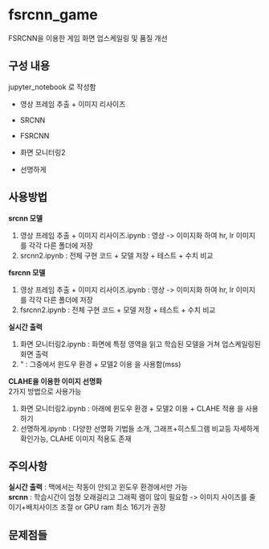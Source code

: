 # fsrcnn_game

FSRCNN을 이용한 게임 화면 업스케일링 및 품질 개선

## 구성 내용
jupyter_notebook 로 작성함  

+ 영상 프레임 추출 + 이미지 리사이즈
+ SRCNN
+ FSRCNN

+ 화면 모니터링2
+ 선명하게



## 사용방법
**srcnn 모델**
1. 영상 프레임 추출 + 이미지 리사이즈.ipynb : 영상 -> 이미지화 하여 hr, lr 이미지를 각각 다른 폴더에 저장
2. srcnn2.ipynb : 전체 구현 코드 + 모델 저장 + 테스트 + 수치 비교  


**fsrcnn 모델**
1. 영상 프레임 추출 + 이미지 리사이즈.ipynb : 영상 -> 이미지화 하여 hr, lr 이미지를 각각 다른 폴더에 저장
2. fsrcnn2.ipynb : 전체 구현 코드 + 모델 저장 + 테스트 + 수치 비교  


**실시간 출력**
1. 화면 모니터링2.ipynb : 화면에 특정 영역을 읽고 학습된 모델을 거쳐 업스케일링된 화면 출력
2. " : 그중에서 윈도우 환경 + 모델2 이용 을 사용함(mss)  


**CLAHE을 이용한 이미지 선명화**  
2가지 방법으로 사용가능
1. 화면 모니터링2.ipynb : 아래에 윈도우 환경 + 모델2 이용 + CLAHE 적용 을 사용하기
2. 선명하게.ipynb : 다양한 선명화 기법들 소개, 그래프+히스토그램 비교등 자세하게 확인가능, CLAHE 이미지 적용도 존재  


## 주의사항
**실시간 출력** : 맥에서는 작동이 안되고 윈도우 환경에서만 가능  
**srcnn** : 학습시간이 엄청 오래걸리고 그래픽 램이 많이 필요함 -> 이미지 사이즈를 줄이기+배치사이즈 조절 or GPU ram 최소 16기가 권장  
## 문제점들
